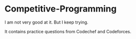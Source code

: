 # Competitive-Programming
I am not very good at it. But I keep trying.

It contains practice questions from Codechef and Codeforces.

